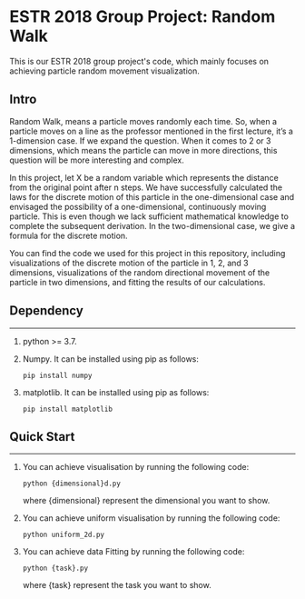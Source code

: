 # ESTR 2018 Group Project: Random Walk
This is our ESTR 2018 group project's code, which mainly focuses on achieving particle random movement visualization.
## Intro
Random Walk, means a particle moves randomly each time. So, when a particle moves on a line as the professor mentioned in the first lecture, it’s a 1-dimension case. If we expand the question. When it comes to 2 or 3 dimensions, which means the particle can move in more directions, this question will be more interesting and complex.

In this project, let X be a random variable which represents the distance from the original point after n steps. We have successfully calculated the laws for the discrete motion of this particle in the one-dimensional case and envisaged the possibility of a one-dimensional, continuously moving particle. This is even though we lack sufficient mathematical knowledge to complete the subsequent derivation. In the two-dimensional case, we give a formula for the discrete motion.

You can find the code we used for this project in this repository, including visualizations of the discrete motion of the particle in 1, 2, and 3 dimensions, visualizations of the random directional movement of the particle in two dimensions, and fitting the results of our calculations.

## Dependency
------------------------------

1. python >= 3.7.

1. Numpy. It can be installed using pip as follows:

    `pip install numpy`
1. matplotlib. It can be installed using pip as follows:

    `pip install matplotlib`

## Quick Start
------------------------------

1. You can achieve visualisation by running the following code:

    `python {dimensional}d.py`
    
    where {dimensional} represent the dimensional you want to show.
    
1. You can achieve uniform visualisation by running the following code:

    `python uniform_2d.py`
    
1. You can achieve data Fitting by running the following code:

    `python {task}.py`
    
    where {task} represent the task you want to show.
